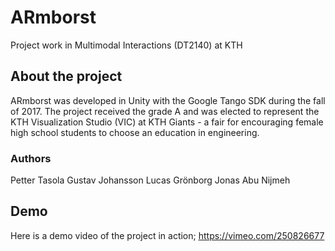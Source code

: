 # ARmborst
Project work in Multimodal Interactions (DT2140) at KTH

## About the project

ARmborst was developed in Unity with the Google Tango SDK during the fall of 2017. The project received the grade A and was elected to represent the KTH Visualization Studio (VIC) at KTH Giants - a fair for encouraging female high school students to choose an education in engineering. 

### Authors

Petter Tasola
Gustav Johansson
Lucas Grönborg
Jonas Abu Nijmeh

## Demo

Here is a demo video of the project in action; https://vimeo.com/250826677
